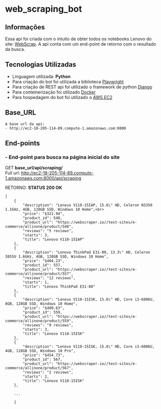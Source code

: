 # web_scraping_bot

## Informações
<article>
    <p>Essa api foi criada com o intuito de obter todos os notebooks Lenovo do site: <a href="https://webscraper.io/test-sites/e-commerce/allinone/computers/laptops" target="_blank">WebScrap</a>. A api conta com um end-point de retorno  com o resultado da busca. </a>
</article>


<h2>Tecnologias Utilizadas</h2>

  <ul>
    <li>Linguagem utilizada: <strong>Python</strong></li>  
    <li>Para criação do bot foi utilizada a biblioteca <a href="https://playwright.dev/" target="_blank">Playwright</a></li>
    <li>Para criação de REST api foi utilizado o framework de python <a href="https://www.djangoproject.com/" target="_blank">Django</a></li>
    <li>Para conteinerização foi utilizado  <a href="https://www.docker.com/" target="_blank">Docker</a></li>
    <li>Para hospedagem do bot foi utilizado o  <a href="https://aws.amazon.com/pt/?nc2=h_lg" target="_blank">AWS EC2</a></li>
  </ul>

<h2>Base_URL</h2>

    A base url da api:
    - http://ec2-18-205-114-89.compute-1.amazonaws.com:8000
   
<h2>End-points</h2>

###  -  __End-point para busca na página inicial do site__

GET __base_url/api/scraping/__<br>
 <span>Full url: http://ec2-18-205-114-89.compute-1.amazonaws.com:8000/api/scraping</span>

RETORNO: __STATUS 200 OK__


    [
        {
            "description": "Lenovo V110-15IAP, 15.6\" HD, Celeron N3350 1.1GHz, 4GB, 128GB SSD, Windows 10 Home",<br>
            "price": "$321.94",
            "product_id": 548,
            "product_url": "https://webscraper.io//test-sites/e-commerce/allinone/product/548",
            "reviews": "5 reviews",
            "starts": 3,
            "title": "Lenovo V110-15IAP"
        },
        {
            "description": "Lenovo ThinkPad E31-80, 13.3\" HD, Celeron 3855U 1.6GHz, 4GB, 128GB SSD, Windows 10 Home",
            "price": "$404.23",
            "product_id": 557,
            "product_url": "https://webscraper.io//test-sites/e-commerce/allinone/product/557",
            "reviews": "12 reviews",
            "starts": 1,
            "title": "Lenovo ThinkPad E31-80"
        },
        {
            "description": "Lenovo V110-15ISK, 15.6\" HD, Core i3-6006U, 8GB, 128GB SSD, Windows 10 Home",
            "price": "$409.63",
            "product_id": 559,
            "product_url": "https://webscraper.io//test-sites/e-commerce/allinone/product/559",
            "reviews": "9 reviews",
            "starts": 3,
            "title": "Lenovo V110-15ISK"
        },
        {
            "description": "Lenovo V110-15ISK, 15.6\" HD, Core i3-6006U, 4GB, 128GB SSD, Windows 10 Pro",
            "price": "$454.73",
            "product_id": 567,
            "product_url": "https://webscraper.io//test-sites/e-commerce/allinone/product/567",
            "reviews": "2 reviews",
            "starts": 2,
            "title": "Lenovo V110-15ISK"
        },

        ...

        ]
